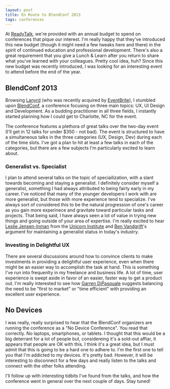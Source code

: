 ```yaml
---
layout: post
title: En Route to BlendConf 2013
tags: conferences
---
```


At [ReadyTalk](http://www.readytalk.com), we're provided with an annual budget to spend on conferences that pique our interest. I'm really happy that they've introduced this new budget (though it might need a few tweaks here and there) in the spirit of continued education and professional development. There's also a great requirement that you give a Lunch & Learn after you return to share what you've learned with your colleagues. Pretty cool idea, huh? Since this new budget was recently introduced, I was looking for an interesting event to attend before the end of the year.

## BlendConf 2013
Browsing [Lanyrd](http://lanyrd.com/conferences/) (who was recently acquired by [EventBrite](http://www.eventbrite.com/)), I stumbled upon [BlendConf](http://blendconf.com), a conference focusing on three main topics: UX, UI Design and Development. As a budding practitioner in all three fields, I instantly started planning how I could get to Charlotte, NC for the event.

The conference features a plethora of great talks over the two-day event (I'll get in 12 talks for under $350 - not bad). The event is structured to have a simultaneous talks in the three categories (UX, Design, Dev) during each of the time slots. I've got a plan to hit at least a few talks in each of the categories, but there are a few subjects I'm particularly excited to learn about.

### Generalist vs. Specialist
I plan to attend several talks on the topic of speciailization, with a slant towards becoming and staying a generalist. I definitely consider myself a generalist, something I had always attributed to being fairly early in my career. I've noticed that many of the younger developers I work with are more generalist, but those with more experience tend to specialize. I've always sort of considered this to be the natural progression of one's career as you gain more experinece and gravitate toward particular tasks and projects. That being said, I have always seen a lot of value in trying new things and going outside of your area of expertise. I'm really excited to hear [Leslie Jensen-Inman](https://twitter.com/jenseninman) from the [Unicorn Institute](http://unicorninstitute.com/) and [Ben Vandgrift](https://twitter.com/bvandgrift)'s argument for maintaining a generalist status in today's industry.

### Investing in Delightful UX
There are several discussions around how to convince clients to make investments in providing a delightful user experience, even when there might be an easier way to accomplish the task at hand. This is something I've run into frequenlty in my freelance and business life. A lot of time, user experience is swept aside in favor of an easier, faster way to get a product out. I'm really interested to see how [Garren DiPasquale](https://twitter.com/aduroguy) suggests balancing the need to be "first to market" or "time efficient" with providing an excellent user experience.

## No Devices
I was really, really surprised to hear that the BlendConf organizers are running the conference as a "No Device Conference". You read that correctly. No laptops, smartphones, or tablets. I thought that this would be a big deterrant for a lot of people but, considereing it's a sold-out affiar, it appears that people are OK with this. I think it's a great idea, but I must admit that this is going to be a hard one to adhere to. I'm the first one to tell you that I'm addicted to my devices. It's pretty bad. However, it will be interesting to disconnect for a few days and really listen to the talks and connect with the other folks attending.

I'll follow up with interesting tidbits I've found from the talks, and how the conference went in general over the next couple of days. Stay tuned!

